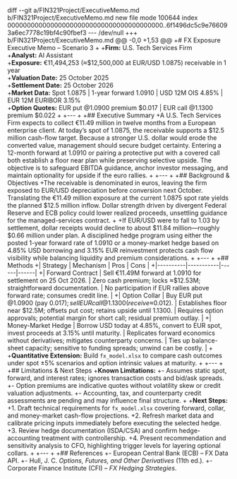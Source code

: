 diff --git a/FIN321Project/ExecutiveMemo.md b/FIN321Project/ExecutiveMemo.md
new file mode 100644
index 0000000000000000000000000000000000000000..6f1496dc5c9e766093a6ec7778c19bf4c90fbef3
--- /dev/null
+++ b/FIN321Project/ExecutiveMemo.md
@@ -0,0 +1,53 @@
+# FX Exposure Executive Memo – Scenario 3
+
+**Firm:** U.S. Tech Services Firm  
+**Analyst:** AI Assistant  
+**Exposure:** €11,494,253 (≈$12,500,000 at EUR/USD 1.0875) receivable in 1 year  
+**Valuation Date:** 25 October 2025  
+**Settlement Date:** 25 October 2026  
+**Market Data:** Spot 1.0875 | 1-year forward 1.0910 | USD 12M OIS 4.85% | EUR 12M EURIBOR 3.15%  
+**Option Quotes:** EUR put @1.0900 premium $0.017 | EUR call @1.1300 premium $0.022
+
+---
+
+## Executive Summary
+A U.S. Tech Services Firm expects to collect €11.49 million in twelve months from a European enterprise client. At today’s spot of 1.0875, the receivable supports a $12.5 million cash-flow target. Because a stronger U.S. dollar would erode the converted value, management should secure budget certainty. Entering a 12-month forward at 1.0910 or pairing a protective put with a covered call both establish a floor near plan while preserving selective upside. The objective is to safeguard EBITDA guidance, anchor investor messaging, and maintain optionality for upside if the euro rallies.
+
+---
+
+## Background & Objectives
+The receivable is denominated in euros, leaving the firm exposed to EUR/USD depreciation before conversion next October. Translating the €11.49 million exposure at the current 1.0875 spot rate yields the planned $12.5 million inflow. Dollar strength driven by divergent Federal Reserve and ECB policy could lower realized proceeds, unsettling guidance for the managed-services contract. 
+
+If EUR/USD were to fall to 1.03 by settlement, dollar receipts would decline to about $11.84 million—roughly $0.66 million under plan. A disciplined hedge program using either the posted 1-year forward rate of 1.0910 or a money-market hedge based on 4.85% USD borrowing and 3.15% EUR reinvestment protects cash flow visibility while balancing liquidity and premium considerations.
+
+---
+
+## Methods
+| Strategy | Mechanism | Pros | Cons |
+|----------|-----------|------|------|
+| Forward Contract | Sell €11.49M forward at 1.0910 for settlement on 25 Oct 2026. | Zero cash premium; locks ≈$12.53M; straightforward documentation. | No participation if EUR rallies above forward rate; consumes credit line. |
+| Option Collar | Buy EUR put @1.0900 (pay $0.017); sell EUR call @1.1300 (receive ≈$0.012). | Establishes floor near $12.5M; offsets put cost; retains upside until 1.1300. | Requires option approvals; potential margin for short call; residual premium outlay. |
+| Money-Market Hedge | Borrow USD today at 4.85%, convert to EUR spot, invest proceeds at 3.15% until maturity. | Replicates forward economics without derivatives; mitigates counterparty concerns. | Ties up balance-sheet capacity; sensitive to funding spreads; unwind can be costly. |
+
+**Quantitative Extension:** Build `fx_model.xlsx` to compare cash outcomes under spot ±5% scenarios and option intrinsic values at maturity.
+
+---
+
+## Limitations & Next Steps
+**Known Limitations:**
+- Assumes static spot, forward, and interest rates; ignores transaction costs and bid/ask spreads.
+- Option premiums are indicative quotes without volatility skew or credit valuation adjustments.
+- Accounting, tax, and counterparty credit assessments are pending and may influence final structure.
+
+**Next Steps:**
+1. Draft technical requirements for `fx_model.xlsx` covering forward, collar, and money-market cash-flow projections.
+2. Refresh market data and calibrate pricing inputs immediately before executing the selected hedge.
+3. Review hedge documentation (ISDA/CSA) and confirm hedge-accounting treatment with controllership.
+4. Present recommendation and sensitivity analysis to CFO, highlighting trigger levels for layering optional collars.
+
+---
+
+## References
+- European Central Bank (ECB) – FX Data API.
+- Hull, J. C. *Options, Futures, and Other Derivatives* (11th ed.).
+- Corporate Finance Institute (CFI) – *FX Hedging Strategies*.
